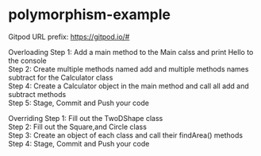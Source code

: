 # polymorphism-example

Gitpod URL prefix: https://gitpod.io/#

Overloading
Step 1: Add a main method to the Main calss and print Hello to the console  
Step 2: Create multiple methods named add and multiple methods names subtract for the Calculator class  
Step 4: Create a Calculator object in the main method and call all add and subtract methods  
Step 5: Stage, Commit and Push your code

Overriding
Step 1: Fill out the TwoDShape class  
Step 2: Fill out the Square,and Circle class  
Step 3: Create an object of each class and call their findArea() methods
Step 4: Stage, Commit and Push your code